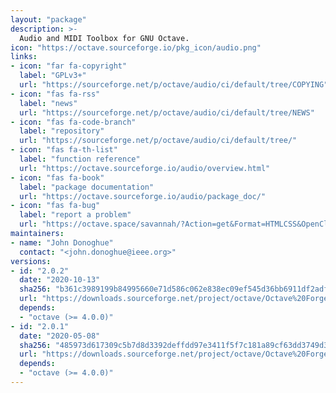 ```yaml
---
layout: "package"
description: >-
  Audio and MIDI Toolbox for GNU Octave.
icon: "https://octave.sourceforge.io/pkg_icon/audio.png"
links:
- icon: "far fa-copyright"
  label: "GPLv3+"
  url: "https://sourceforge.net/p/octave/audio/ci/default/tree/COPYING"
- icon: "fas fa-rss"
  label: "news"
  url: "https://sourceforge.net/p/octave/audio/ci/default/tree/NEWS"
- icon: "fas fa-code-branch"
  label: "repository"
  url: "https://sourceforge.net/p/octave/audio/ci/default/tree/"
- icon: "fas fa-th-list"
  label: "function reference"
  url: "https://octave.sourceforge.io/audio/overview.html"
- icon: "fas fa-book"
  label: "package documentation"
  url: "https://octave.sourceforge.io/audio/package_doc/"
- icon: "fas fa-bug"
  label: "report a problem"
  url: "https://octave.space/savannah/?Action=get&Format=HTMLCSS&OpenClosed=open&Title=[octave%20forge]%20(audio)"
maintainers:
- name: "John Donoghue"
  contact: "<john.donoghue@ieee.org>"
versions:
- id: "2.0.2"
  date: "2020-10-13"
  sha256: "b361c3989199b84995660e71d586c062e838ec09ef545d36bb6911df2adf9ea2"
  url: "https://downloads.sourceforge.net/project/octave/Octave%20Forge%20Packages/Individual%20Package%20Releases/audio-2.0.2.tar.gz"
  depends:
  - "octave (>= 4.0.0)"
- id: "2.0.1"
  date: "2020-05-08"
  sha256: "485973d617309c5b7d8d3392deffdd97e3411f5f7c181a89cf63dd3749d3458c"
  url: "https://downloads.sourceforge.net/project/octave/Octave%20Forge%20Packages/Individual%20Package%20Releases/audio-2.0.1.tar.gz"
  depends:
  - "octave (>= 4.0.0)"
---
```

